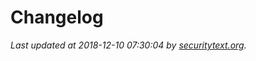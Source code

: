 # Changelog

_Last updated at 2018-12-10 07:30:04 by [securitytext.org](https://securitytext.org)._
